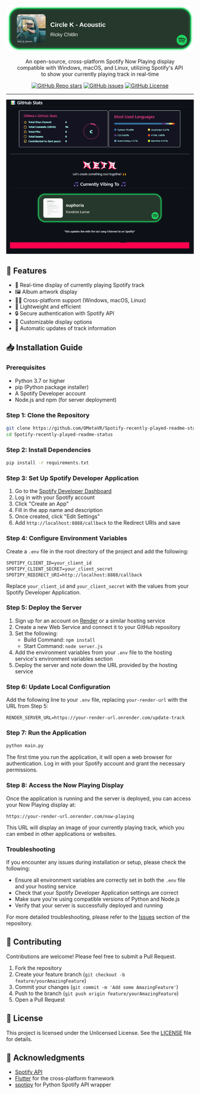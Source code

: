 <div align="center">
  <img width="600" src="images/banner.png" alt="Spotify Now Playing Logo">

An open-source, cross-platform Spotify Now Playing display<br />
compatible with Windows, macOS, and Linux, utilizing Spotify's API<br />
to show your currently playing track in real-time

<a href="https://github.com/OMetaVR/Spotify-recently-played-readme-status/stargazers"><img src="https://img.shields.io/github/stars/OMetaVR/Spotify-recently-played-readme-status?style=flat-square" alt="GitHub Repo stars"></a>
<a href="https://github.com/OMetaVR/Spotify-recently-played-readme-status/issues"><img src="https://img.shields.io/github/issues/OMetaVR/Spotify-recently-played-readme-status?style=flat-square" alt="GitHub issues"></a>
<a href="https://github.com/OMetaVR/Spotify-recently-played-readme-status/LICENSE"><img src="https://img.shields.io/github/license/OMetaVR/Spotify-recently-played-readme-status?style=flat-square" alt="GitHub License"></a>

---

![Spotify Now Playing Desktop](images/screenshot.png)

</div>

## 🌟 Features

- 🎵 Real-time display of currently playing Spotify track
- 🖼️ Album artwork display
- 👨‍💻 Cross-platform support (Windows, macOS, Linux)
- 🚀 Lightweight and efficient
- 🔒 Secure authentication with Spotify API
- 🎨 Customizable display options
- 🔄 Automatic updates of track information

## 📥 Installation Guide

### Prerequisites

- Python 3.7 or higher
- pip (Python package installer)
- A Spotify Developer account
- Node.js and npm (for server deployment)

### Step 1: Clone the Repository

```bash
git clone https://github.com/OMetaVR/Spotify-recently-played-readme-status.git
cd Spotify-recently-played-readme-status
```

### Step 2: Install Dependencies

```bash
pip install -r requirements.txt
```

### Step 3: Set Up Spotify Developer Application

1. Go to the [Spotify Developer Dashboard](https://developer.spotify.com/dashboard/)
2. Log in with your Spotify account
3. Click "Create an App"
4. Fill in the app name and description
5. Once created, click "Edit Settings"
6. Add `http://localhost:8888/callback` to the Redirect URIs and save

### Step 4: Configure Environment Variables

Create a `.env` file in the root directory of the project and add the following:

```
SPOTIPY_CLIENT_ID=your_client_id
SPOTIPY_CLIENT_SECRET=your_client_secret
SPOTIPY_REDIRECT_URI=http://localhost:8888/callback
```

Replace `your_client_id` and `your_client_secret` with the values from your Spotify Developer Application.

### Step 5: Deploy the Server

1. Sign up for an account on [Render](https://render.com/) or a similar hosting service
2. Create a new Web Service and connect it to your GitHub repository
3. Set the following:
   - Build Command: `npm install`
   - Start Command: `node server.js`
4. Add the environment variables from your `.env` file to the hosting service's environment variables section
5. Deploy the server and note down the URL provided by the hosting service

### Step 6: Update Local Configuration

Add the following line to your `.env` file, replacing `your-render-url` with the URL from Step 5:

```
RENDER_SERVER_URL=https://your-render-url.onrender.com/update-track
```

### Step 7: Run the Application

```bash
python main.py
```

The first time you run the application, it will open a web browser for authentication. Log in with your Spotify account and grant the necessary permissions.

### Step 8: Access the Now Playing Display

Once the application is running and the server is deployed, you can access your Now Playing display at:

```
https://your-render-url.onrender.com/now-playing
```

This URL will display an image of your currently playing track, which you can embed in other applications or websites.

### Troubleshooting

If you encounter any issues during installation or setup, please check the following:

- Ensure all environment variables are correctly set in both the `.env` file and your hosting service
- Check that your Spotify Developer Application settings are correct
- Make sure you're using compatible versions of Python and Node.js
- Verify that your server is successfully deployed and running

For more detailed troubleshooting, please refer to the [Issues](https://github.com/OMetaVR/Spotify-recently-played-readme-status/issues) section of the repository.

## 🤝 Contributing

Contributions are welcome! Please feel free to submit a Pull Request.

1. Fork the repository
2. Create your feature branch (`git checkout -b feature/yourAmazingFeature`)
3. Commit your changes (`git commit -m 'Add some AmazingFeature'`)
4. Push to the branch (`git push origin feature/yourAmazingFeature`)
5. Open a Pull Request

## 📄 License

This project is licensed under the Unlicensed License. See the [LICENSE](LICENSE) file for details.

## 🙏 Acknowledgments

- [Spotify API](https://developer.spotify.com/documentation/web-api)
- [Flutter](https://flutter.dev) for the cross-platform framework
- [spotipy](https://github.com/plamere/spotipy) for Python Spotify API wrapper
